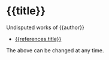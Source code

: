 <!--{{template.comment}}-->

# {{title}}

Undisputed works of {{author}}

* [{{references.title}}]({{references.link}})

The above can be changed at any time.

